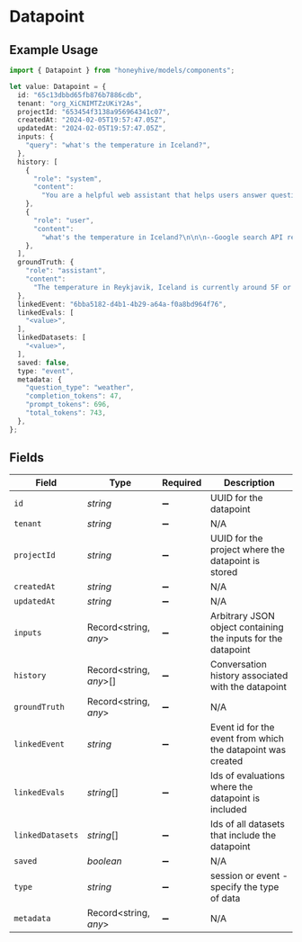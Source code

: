 # Datapoint

## Example Usage

```typescript
import { Datapoint } from "honeyhive/models/components";

let value: Datapoint = {
  id: "65c13dbbd65fb876b7886cdb",
  tenant: "org_XiCNIMTZzUKiY2As",
  projectId: "653454f3138a956964341c07",
  createdAt: "2024-02-05T19:57:47.05Z",
  updatedAt: "2024-02-05T19:57:47.05Z",
  inputs: {
    "query": "what's the temperature in Iceland?",
  },
  history: [
    {
      "role": "system",
      "content":
        "You are a helpful web assistant that helps users answer questions about the world based on the information provided to you by Google's search API. Answer the questions as truthfully as you can. In case you are unsure about the correct answer, please respond with \"I apologize but I'm not sure.\"",
    },
    {
      "role": "user",
      "content":
        "what's the temperature in Iceland?\n\n\n--Google search API results below:---\n\n\"snippet\":\"2 Week Extended Forecast in Reykjavik, Iceland ; Feb 4, 29 / 20 °F · Snow showers early. Broken clouds. ; Feb 5, 27 / 16 °F · Light snow. Decreasing cloudiness.\",\"snippet_highlighted_words\":[\"Feb 4, 29 / 20 °F\"]",
    },
  ],
  groundTruth: {
    "role": "assistant",
    "content":
      "The temperature in Reykjavik, Iceland is currently around 5F or -15C. Please note that weather conditions can change rapidly, so it's best to check a reliable source for the most up-to-date information.",
  },
  linkedEvent: "6bba5182-d4b1-4b29-a64a-f0a8bd964f76",
  linkedEvals: [
    "<value>",
  ],
  linkedDatasets: [
    "<value>",
  ],
  saved: false,
  type: "event",
  metadata: {
    "question_type": "weather",
    "completion_tokens": 47,
    "prompt_tokens": 696,
    "total_tokens": 743,
  },
};
```

## Fields

| Field                                                         | Type                                                          | Required                                                      | Description                                                   |
| ------------------------------------------------------------- | ------------------------------------------------------------- | ------------------------------------------------------------- | ------------------------------------------------------------- |
| `id`                                                          | *string*                                                      | :heavy_minus_sign:                                            | UUID for the datapoint                                        |
| `tenant`                                                      | *string*                                                      | :heavy_minus_sign:                                            | N/A                                                           |
| `projectId`                                                   | *string*                                                      | :heavy_minus_sign:                                            | UUID for the project where the datapoint is stored            |
| `createdAt`                                                   | *string*                                                      | :heavy_minus_sign:                                            | N/A                                                           |
| `updatedAt`                                                   | *string*                                                      | :heavy_minus_sign:                                            | N/A                                                           |
| `inputs`                                                      | Record<string, *any*>                                         | :heavy_minus_sign:                                            | Arbitrary JSON object containing the inputs for the datapoint |
| `history`                                                     | Record<string, *any*>[]                                       | :heavy_minus_sign:                                            | Conversation history associated with the datapoint            |
| `groundTruth`                                                 | Record<string, *any*>                                         | :heavy_minus_sign:                                            | N/A                                                           |
| `linkedEvent`                                                 | *string*                                                      | :heavy_minus_sign:                                            | Event id for the event from which the datapoint was created   |
| `linkedEvals`                                                 | *string*[]                                                    | :heavy_minus_sign:                                            | Ids of evaluations where the datapoint is included            |
| `linkedDatasets`                                              | *string*[]                                                    | :heavy_minus_sign:                                            | Ids of all datasets that include the datapoint                |
| `saved`                                                       | *boolean*                                                     | :heavy_minus_sign:                                            | N/A                                                           |
| `type`                                                        | *string*                                                      | :heavy_minus_sign:                                            | session or event - specify the type of data                   |
| `metadata`                                                    | Record<string, *any*>                                         | :heavy_minus_sign:                                            | N/A                                                           |